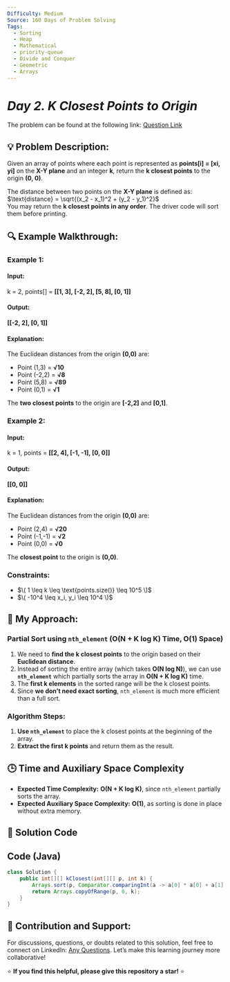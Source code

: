 ```yaml
---
Difficulty: Medium
Source: 160 Days of Problem Solving
Tags:
  - Sorting
  - Heap
  - Mathematical
  - priority-queue
  - Divide and Conquer
  - Geometric
  - Arrays
---
```


#  _Day 2. K Closest Points to Origin_ 

The problem can be found at the following link: [Question Link](https://www.geeksforgeeks.org/batch/gfg-160-problems/track/heap-gfg-160/problem/k-closest-points-to-origin--172242)

## 💡 **Problem Description:**

Given an array of points where each point is represented as **points[i] = [xi, yi]** on the **X-Y plane** and an integer **k**, return the **k closest points** to the origin **(0, 0)**.

The distance between two points on the **X-Y plane** is defined as:  
$\text{distance} = \sqrt{(x_2 - x_1)^2 + (y_2 - y_1)^2}$  
You may return the **k closest points in any order**. The driver code will sort them before printing.

## 🔍 **Example Walkthrough:**

### **Example 1:**

#### **Input:**

k = 2, points[] = **[[1, 3], [-2, 2], [5, 8], [0, 1]]**

#### **Output:**

**[[-2, 2], [0, 1]]**

#### **Explanation:**

The Euclidean distances from the origin **(0,0)** are:

- Point (1,3) = **√10**
- Point (-2,2) = **√8**
- Point (5,8) = **√89**
- Point (0,1) = **√1**

The **two closest points** to the origin are **[-2,2]** and **[0,1]**.

### **Example 2:**

#### **Input:**

k = 1, points = **[[2, 4], [-1, -1], [0, 0]]**

#### **Output:**

**[[0, 0]]**

#### **Explanation:**

The Euclidean distances from the origin **(0,0)** are:

- Point (2,4) = **√20**
- Point (-1,-1) = **√2**
- Point (0,0) = **√0**

The **closest point** to the origin is **(0,0)**.

### **Constraints:**

- $\( 1 \leq k \leq \text{points.size()} \leq 10^5 \)$
- $\( -10^4 \leq x_i, y_i \leq 10^4 \)$

## 🎯 **My Approach:**

### **Partial Sort using `nth_element` (O(N + K log K) Time, O(1) Space)**

1. We need to **find the k closest points** to the origin based on their **Euclidean distance**.
2. Instead of sorting the entire array (which takes **O(N log N)**), we can use **`nth_element`** which partially sorts the array in **O(N + K log K)** time.
3. The **first k elements** in the sorted range will be the k closest points.
4. Since **we don’t need exact sorting**, `nth_element` is much more efficient than a full sort.

### **Algorithm Steps:**

1. **Use `nth_element`** to place the k closest points at the beginning of the array.
2. **Extract the first k points** and return them as the result.

## 🕒 **Time and Auxiliary Space Complexity**

- **Expected Time Complexity:** **O(N + K log K)**, since `nth_element` partially sorts the array.
- **Expected Auxiliary Space Complexity:** **O(1)**, as sorting is done in place without extra memory.

## 📝 **Solution Code**

## **Code (Java)**

```java
class Solution {
    public int[][] kClosest(int[][] p, int k) {
        Arrays.sort(p, Comparator.comparingInt(a -> a[0] * a[0] + a[1] * a[1]));
        return Arrays.copyOfRange(p, 0, k);
    }
}
```

## 🎯 **Contribution and Support:**

For discussions, questions, or doubts related to this solution, feel free to connect on LinkedIn: [Any Questions](https://www.linkedin.com/in/sanjana-yadav007). Let’s make this learning journey more collaborative!

⭐ **If you find this helpful, please give this repository a star!** ⭐
